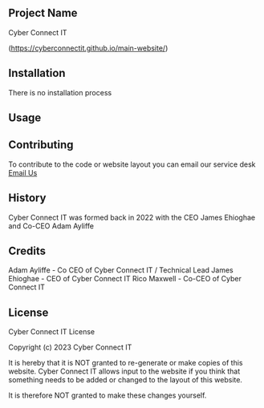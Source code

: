 <snippet>
  <content>
    
## Project Name

Cyber Connect IT

(https://cyberconnectit.github.io/main-website/)
    
## Installation
There is no installation process

## Usage

## Contributing

To contribute to the code or website layout you can email our service desk [Email Us](mailto:support@cyberconnectit.com)
    
## History

Cyber Connect IT was formed back in 2022 with the CEO James Ehioghae and Co-CEO Adam Ayliffe

## Credits

Adam Ayliffe - Co CEO of Cyber Connect IT / Technical Lead
James Ehioghae - CEO of Cyber Connect IT
Rico Maxwell - Co-CEO of Cyber Connect IT

## License

</content>
  <tabTrigger>Cyber Connect IT License

Copyright (c) 2023 Cyber Connect IT

It is hereby that it is NOT granted to re-generate or make copies of this website. 
Cyber Connect IT allows input to the website if you think that something needs to be added or changed to the layout of this website.

It is therefore NOT granted to make these changes yourself. 
</tabTrigger>
</snippet>

